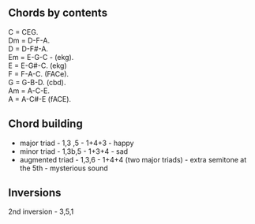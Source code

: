 
## Chords by contents
C = CEG.  
Dm = D-F-A.  
D = D-F#-A.    
Em = E-G-C -  (ekg).      
E = E-G#-C.   (ekg)         
F = F-A-C.    (FACe).    
G = G-B-D.    (cbd).   
Am = A-C-E.     
A = A-C#-E    (fACE).    
 

## Chord building ##

* major triad - 1,3 ,5  - 1+4+3 - happy
* minor triad - 1,3b,5 - 1+3+4  - sad
* augmented triad - 1,3,6 - 1+4+4 (two major triads) - extra semitone at the 5th - mysterious sound


## Inversions ##

2nd inversion - 3,5,1
